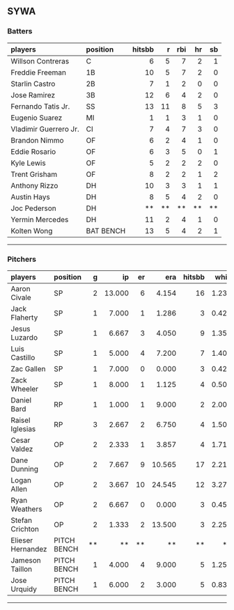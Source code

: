 ## SYWA

### Batters

 
|players               |position  | hitsbb|  r| rbi| hr| sb| 
|:---------------------|:---------|------:|--:|---:|--:|--:| 
|Willson Contreras     |C         |      6|  5|   7|  2|  1| 
|Freddie Freeman       |1B        |     10|  5|   7|  2|  0| 
|Starlin Castro        |2B        |      7|  1|   2|  0|  0| 
|Jose Ramirez          |3B        |     12|  6|   4|  2|  0| 
|Fernando Tatis Jr.    |SS        |     13| 11|   8|  5|  3| 
|Eugenio Suarez        |MI        |      1|  1|   3|  1|  0| 
|Vladimir Guerrero Jr. |CI        |      7|  4|   7|  3|  0| 
|Brandon Nimmo         |OF        |      6|  2|   4|  1|  0| 
|Eddie Rosario         |OF        |      6|  3|   5|  0|  1| 
|Kyle Lewis            |OF        |      5|  2|   2|  2|  0| 
|Trent Grisham         |OF        |      8|  2|   2|  1|  2| 
|Anthony Rizzo         |DH        |     10|  3|   3|  1|  1| 
|Austin Hays           |DH        |      8|  5|   4|  2|  0| 
|Joc Pederson          |DH        |     **| **|  **| **| **| 
|Yermin Mercedes       |DH        |     11|  2|   4|  1|  0| 
|Kolten Wong           |BAT BENCH |     13|  5|   4|  2|  1| 


* * *

### Pitchers

 
|players           |position    |  g|     ip| er|    era| hitsbb|  whip| so|  w| sv| 
|:-----------------|:-----------|--:|------:|--:|------:|------:|-----:|--:|--:|--:| 
|Aaron Civale      |SP          |  2| 13.000|  6|  4.154|     16| 1.231| 10|  1|  0| 
|Jack Flaherty     |SP          |  1|  7.000|  1|  1.286|      3| 0.429|  6|  1|  0| 
|Jesus Luzardo     |SP          |  1|  6.667|  3|  4.050|      9| 1.350|  8|  0|  0| 
|Luis Castillo     |SP          |  1|  5.000|  4|  7.200|      7| 1.400|  3|  0|  0| 
|Zac Gallen        |SP          |  1|  7.000|  0|  0.000|      3| 0.429|  6|  1|  0| 
|Zack Wheeler      |SP          |  1|  8.000|  1|  1.125|      4| 0.500|  9|  1|  0| 
|Daniel Bard       |RP          |  1|  1.000|  1|  9.000|      2| 2.000|  0|  1|  0| 
|Raisel Iglesias   |RP          |  3|  2.667|  2|  6.750|      4| 1.500|  2|  0|  2| 
|Cesar Valdez      |OP          |  2|  2.333|  1|  3.857|      4| 1.714|  3|  0|  1| 
|Dane Dunning      |OP          |  2|  7.667|  9| 10.565|     17| 2.217|  8|  0|  0| 
|Logan Allen       |OP          |  2|  3.667| 10| 24.545|     12| 3.273|  2|  0|  0| 
|Ryan Weathers     |OP          |  2|  6.667|  0|  0.000|      3| 0.450|  6|  0|  0| 
|Stefan Crichton   |OP          |  2|  1.333|  2| 13.500|      3| 2.250|  1|  0|  1| 
|Elieser Hernandez |PITCH BENCH | **|     **| **|     **|     **|    **| **| **| **| 
|Jameson Taillon   |PITCH BENCH |  1|  4.000|  4|  9.000|      5| 1.250|  6|  0|  0| 
|Jose Urquidy      |PITCH BENCH |  1|  6.000|  2|  3.000|      5| 0.833|  2|  1|  0| 


* * *


